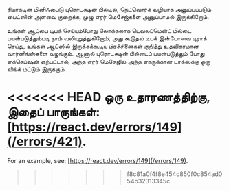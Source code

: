 <Intro>

ரியாக்டின் மினிஃபைடு புரொடக்ஷன் பில்டில், நெட்வொர்க் வழியாக அனுப்பப்படும் பைட்ஸின் அளவை குறைக்க, முழு எரர் மெசேஜ்களை அனுப்பாமல் இருக்கிறோம்.

</Intro>


உங்கள் ஆப்பை டிபக் செய்யும்போது லோக்கலாக டெவலப்மென்ட் பில்டை பயன்படுத்தும்படி நாம் வலியுறுத்துகிறோம்; அது கூடுதல் டிபக் இன்போவை டிராக் செய்து, உங்கள் ஆப்ஸில் இருக்கக்கூடிய பிரச்சினைகள் குறித்து உதவிகரமான வார்னிங்ஸ்களை வழங்கும். ஆனால் புரொடக்ஷன் பில்டைப் பயன்படுத்தும் போது எக்செப்ஷன் ஏற்பட்டால், அந்த எரர் மெசேஜில் அந்த எரருக்கான டாக்ஸ்க்கு ஒரு லிங்க் மட்டும் இருக்கும்.

<<<<<<< HEAD
ஒரு உதாரணத்திற்கு, இதைப் பாருங்கள்: [https://react.dev/errors/149](/errors/421).
=======
For an example, see: [https://react.dev/errors/149](/errors/149).
>>>>>>> f8c81a0f4f8e454c850f0c854ad054b32313345c
